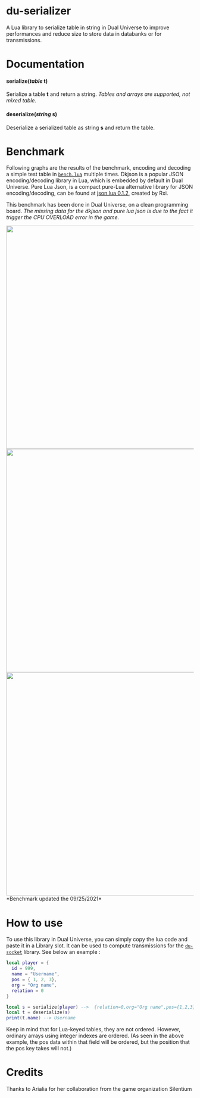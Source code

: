 <!-- Introduction -->
# du-serializer
A Lua library to serialize table in string in Dual Universe to improve performances and reduce size to store data in databanks or for transmissions.

<!--List of methods and explanation -->
# Documentation
#### serialize(*table* t)
Serialize a table **t** and return a string.
*Tables and arrays are supported, not mixed table.*

#### deserialize(*string* s)
Deserialize a serialized table as string **s** and return the table.


<!--Warnings concerning use -->
# Benchmark
Following graphs are the results of the benchmark, encoding and decoding a simple test table in [`bench.lua`](bench/bench.lua) multiple times.
Dkjson is a popular JSON encoding/decoding library in Lua, which is embedded by default in Dual Universe.
Pure Lua Json, is a compact pure-Lua alternative library for JSON encoding/decoding, can be found at [json.lua 0.1.2](https://github.com/rxi/json.lua), created by Rxi.

This benchmark has been done in Dual Universe, on a clean programming board.
*The missing data for the dkjson and pure lua json is due to the fact it trigger the CPU OVERLOAD error in the game.*

<img src="https://github.com/EliasVilld/du-serializer/blob/main/bench/Encoding%20Performances.png" width="600">
<img src="https://github.com/EliasVilld/du-serializer/blob/main/bench/Decoding%20Performances.png" width="600">
<img src="https://github.com/EliasVilld/du-serializer/blob/main/bench/Encoded%20Data%20Size.png" width="600">
*Benchmark updated the 09/25/2021*

<!-- How to use -->
# How to use
To use this library in Dual Universe, you can simply copy the lua code and paste it in a Library slot. It can be used to compute transmissions for the [`du-socket`](https://github.com/EliasVilld/du-socket) library. See below an example :
```lua
local player = {
  id = 999,
  name = "Username",
  pos = { 1, 2, 3},
  org = "Org name",
  relation = 0
}

local s = serialize(player) -->  {relation=0,org="Org name",pos={1,2,3},id=999,name="Username"}
local t = deserialize(s)
print(t.name) --> Username

```
Keep in mind that for Lua-keyed tables, they are not ordered. However, ordinary arrays using integer indexes are ordered. 
(As seen in the above example, the pos data within that field will be ordered, but the position that the pos key takes will not.)

<!-- Explain how to use -->
# Credits
Thanks to Arialia for her collaboration from the game organization Silentium
